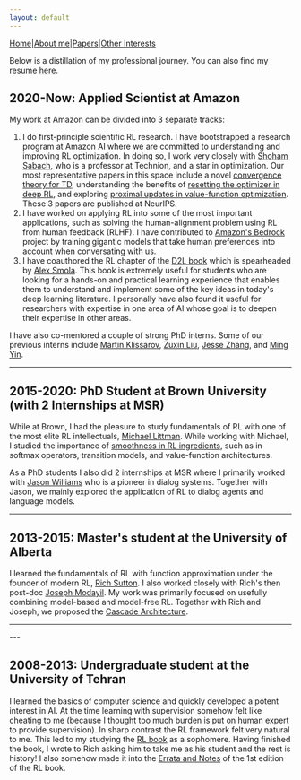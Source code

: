 ```yaml
---
layout: default
---
```



[Home](./index.html)|[About me](./another-page.html)|[Papers](./another-page.html)|[Other Interests](./other.html)

Below is a distillation of my professional journey. You can also find my resume [here](./assets/pdfs/My_CV.pdf).



## 2020-Now: Applied Scientist at Amazon
 My work at Amazon can be divided into 3 separate tracks: 
1. I do first-principle scientific RL research. I have bootstrapped a research program at Amazon AI where we are committed to understanding and improving RL optimization. In doing so, I work very closely with [Shoham Sabach](https://scholar.google.com/citations?user=42D12TkAAAAJ&hl=en), who is a professor at Technion, and a star in optimization. Our most representative papers in this space include a novel [convergence theory for TD](https://arxiv.org/pdf/2306.17750.pdf), understanding the benefits of [resetting the optimizer in deep RL](https://arxiv.org/pdf/2306.17833.pdf), and exploring [proximal updates in value-function optimization](https://proceedings.neurips.cc/paper_files/paper/2022/file/7dfa77fcef807c9a078b58fd619ad897-Paper-Conference.pdf). These 3 papers are published at NeurIPS.
2. I have worked on applying RL into some of the most important applications, such as solving the human-alignment problem using RL from human feedback (RLHF). I have contributed to [Amazon's Bedrock](https://aws.amazon.com/bedrock/) project by training gigantic models that take human preferences into account when conversating with us. 
3. I have coauthored the RL chapter of the [D2L book](https://d2l.ai) which is spearheaded by [Alex Smola](https://alex.smola.org). This book is extremely useful for students who are looking for a hands-on and practical learning experience that enables them to understand and implement some of the key ideas in today's deep learning literature. I personally have also found it useful for researchers with expertise in one area of AI whose goal is to deepen their expertise in other areas.

 I have also co-mentored a couple of strong PhD interns. Some of our previous interns include [Martin Klissarov](https://mklissa.github.io), [Zuxin Liu](https://zuxin.me), [Jesse Zhang](https://jesbu1.github.io), and [Ming Yin](https://mingyin0312.github.io).
<hr>


## 2015-2020: PhD Student at Brown University (with 2 Internships at MSR)
 While at Brown, I had the pleasure to study fundamentals of RL with one of the most elite RL intellectuals, [Michael Littman](https://www.littmania.com). While working with Michael, I studied the importance of [smoothness in RL ingredients](https://repository.library.brown.edu/studio/item/bdr:j9ma8pcq/), such as in softmax operators, transition models, and value-function architectures.

 As a PhD students I also did 2 internships at MSR where I primarily worked with [Jason Williams](https://sites.google.com/view/jasondwilliams/home) who is a pioneer in dialog systems. Together with Jason, we mainly explored the application of RL to dialog agents and language models.

---

## 2013-2015: Master's student at the University of Alberta
I learned the fundamentals of RL with function approximation under the founder of modern RL, [Rich Sutton](http://incompleteideas.net). I also worked closely with Rich's then post-doc [Joseph Modayil](http://josephmodayil.com). My work was primarily focused on usefully combining model-based and model-free RL. Together with Rich and Joseph, we proposed the [Cascade Architecture](http://www.incompleteideas.net/papers/Asadi2015.pdf).
<hr>
---

## 2008-2013: Undergraduate student at the University of Tehran
I learned the basics of computer science and quickly developed a potent interest in AI. At the time learning with supervision somehow felt like cheating to me (because I thought too much burden is put on human expert to provide supervision). In sharp contrast the RL framework felt very natural to me. This led to my studying the [RL book](http://incompleteideas.net/book/RLbook2020.pdf) as a sophomere. Having finished the book, I wrote to Rich asking him to take me as his student and the rest is history! I also somehow made it into the [Errata and Notes](http://incompleteideas.net/book/first/errata.html) of the 1st edition of the RL book. 
